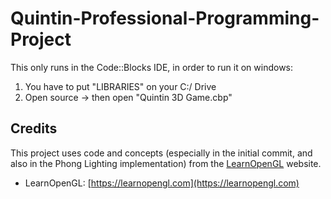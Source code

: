 # Quintin-Professional-Programming-Project

This only runs in the Code::Blocks IDE, in order to run it on windows:
1. You have to put "LIBRARIES" on your C:/ Drive
2. Open source -> then open "Quintin 3D Game.cbp"

## Credits

This project uses code and concepts (especially in the initial commit, and also in the Phong Lighting implementation) from the [LearnOpenGL](https://learnopengl.com) website.
- LearnOpenGL: [https://learnopengl.com](https://learnopengl.com)